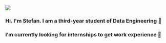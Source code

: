 ![](https://github.com/StefanGarcziu/StefanGarcziu/blob/main/StefanGarcziu_logo.png)

### Hi. I'm Stefan. I am a third-year student of Data Engineering 👋
### I’m currently looking for internships to get work experience 🤖

